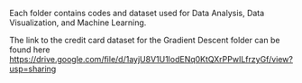 Each folder contains codes and dataset used for Data Analysis, Data Visualization, and Machine Learning.

The link to the credit card dataset for the Gradient Descent folder can be found here 
https://drive.google.com/file/d/1ayjU8V1U1lodENq0KtQXrPPwILfrzyGf/view?usp=sharing
